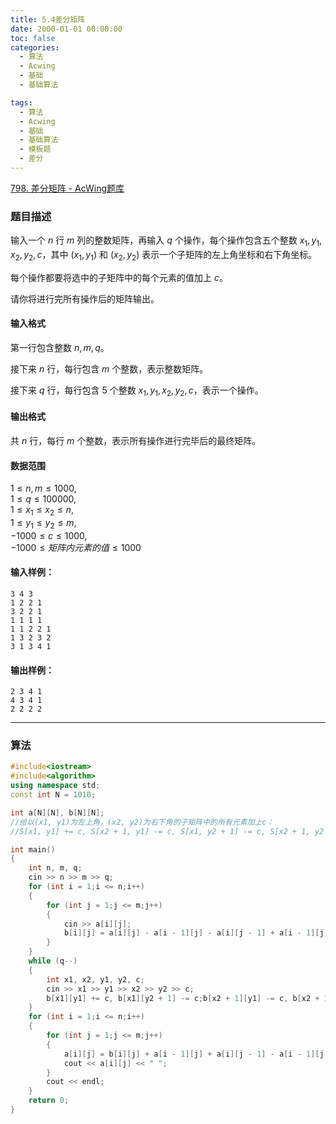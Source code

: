 ```yaml
---
title: 5.4差分矩阵
date: 2000-01-01 00:00:00
toc: false
categories:
  - 算法
  - Acwing
  - 基础
  - 基础算法

tags:
  - 算法
  - Acwing
  - 基础
  - 基础算法
  - 模板题
  - 差分
---
```


[798. 差分矩阵 - AcWing题库](https://www.acwing.com/problem/content/800/)

### 题目描述
输入一个 $n$ 行 $m$ 列的整数矩阵，再输入 $q$ 个操作，每个操作包含五个整数 $x_1, y_1, x_2, y_2, c$，其中 $(x_1, y_1)$ 和 $(x_2, y_2)$ 表示一个子矩阵的左上角坐标和右下角坐标。

每个操作都要将选中的子矩阵中的每个元素的值加上 $c$。

请你将进行完所有操作后的矩阵输出。

#### 输入格式

第一行包含整数 $n,m,q$。

接下来 $n$ 行，每行包含 $m$ 个整数，表示整数矩阵。

接下来 $q$ 行，每行包含 $5$ 个整数 $x_1, y_1, x_2, y_2, c$，表示一个操作。

#### 输出格式

共 $n$ 行，每行 $m$ 个整数，表示所有操作进行完毕后的最终矩阵。

#### 数据范围

$1 \le n,m \le 1000$,  
$1 \le q \le 100000$,  
$1 \le x_1 \le x_2 \le n$,  
$1 \le y_1 \le y_2 \le m$,  
$-1000 \le c \le 1000$,  
$-1000 \le 矩阵内元素的值 \le 1000$

#### 输入样例：

```
3 4 3
1 2 2 1
3 2 2 1
1 1 1 1
1 1 2 2 1
1 3 2 3 2
3 1 3 4 1
```

#### 输出样例：

```
2 3 4 1
4 3 4 1
2 2 2 2
```

---
### 算法


```cpp
#include<iostream>
#include<algorithm>
using namespace std;
const int N = 1010;

int a[N][N], b[N][N];
//给以(x1, y1)为左上角，(x2, y2)为右下角的子矩阵中的所有元素加上c：
//S[x1, y1] += c, S[x2 + 1, y1] -= c, S[x1, y2 + 1] -= c, S[x2 + 1, y2 + 1] += c

int main()
{
    int n, m, q;
    cin >> n >> m >> q;
    for (int i = 1;i <= n;i++)
    {
        for (int j = 1;j <= m;j++)
        {
            cin >> a[i][j];
            b[i][j] = a[i][j] - a[i - 1][j] - a[i][j - 1] + a[i - 1][j - 1];    //构造差分矩阵
        }
    }
    while (q--)
    {
        int x1, x2, y1, y2, c;
        cin >> x1 >> y1 >> x2 >> y2 >> c;
        b[x1][y1] += c, b[x1][y2 + 1] -= c;b[x2 + 1][y1] -= c, b[x2 + 1][y2 + 1] += c;
    }
    for (int i = 1;i <= n;i++)
    {
        for (int j = 1;j <= m;j++)
        {
            a[i][j] = b[i][j] + a[i - 1][j] + a[i][j - 1] - a[i - 1][j - 1];    //求前缀和
            cout << a[i][j] << " ";
        }
        cout << endl;
    }
    return 0;
}
```